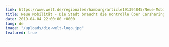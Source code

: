 ```yaml
---
link: https://www.welt.de/regionales/hamburg/article191394845/Neue-Mobilitaet-Die-Stadt-braucht-die-Kontrolle-ueber-Carsharing.html
title: Neue Mobilität - Die Stadt braucht die Kontrolle über Carsharing
date: 2019-04-04 22:00:00 +0000
lang: de
image: "/uploads/die-welt-logo.jpg"
featured: true

---
```

